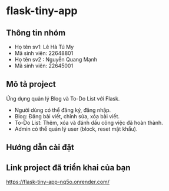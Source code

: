 # flask-tiny-app
## Thông tin nhóm
- Họ tên sv1: Lê Hà Tú My
- Mã sinh viên: 22648801
- Họ tên sv2 : Nguyễn Quang Mạnh
- Mã sinh viên: 22645001

## Mô tả project
Ứng dụng quản lý Blog và To-Do List với Flask.  
- Người dùng có thể đăng ký, đăng nhập.
- Blog: Đăng bài viết, chỉnh sửa, xóa bài viết.
- To-Do List: Thêm, xóa và đánh dấu công việc đã hoàn thành.
- Admin có thể quản lý user (block, reset mật khẩu).

## Hướng dẫn cài đặt

## Link project đã triển khai của bạn
https://flask-tiny-app-nq5o.onrender.com/
